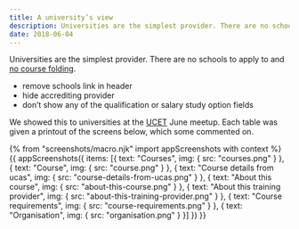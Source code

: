 ```yaml
---
title: A university’s view
description: Universities are the simplest provider. There are no schools to apply to and no course folding.
date: 2018-06-04
---
```

Universities are the simplest provider. There are no schools to apply to and [no course folding](/publish-teacher-training-courses/imported-from-ucas).

* remove schools link in header
* hide accrediting provider
* don’t show any of the qualification or salary study option fields

We showed this to universities at the [UCET](http://ucet.ac.uk/) June meetup. Each table was given a printout of the screens below, which some commented on.

{% from "screenshots/macro.njk" import appScreenshots with context %}
{{ appScreenshots({
  items: [{
    text: "Courses",
    img: { src: "courses.png" }
  }, {
    text: "Course",
    img: { src: "course.png" }
  }, {
    text: "Course details from ucas",
    img: { src: "course-details-from-ucas.png" }
  }, {
    text: "About this course",
    img: { src: "about-this-course.png" }
  }, {
    text: "About this training provider",
    img: { src: "about-this-training-provider.png" }
  }, {
    text: "Course requirements",
    img: { src: "course-requirements.png" }
  }, {
    text: "Organisation",
    img: { src: "organisation.png" }
  }]
}) }}
